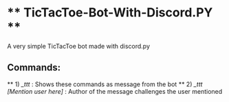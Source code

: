 # ** TicTacToe-Bot-With-Discord.PY **
A very simple TicTacToe bot made with discord.py

## Commands:
** 1) *_ttt* : Shows these commands as message from the bot
** 2) *_ttt [Mention user here]* : Author of the message challenges the user mentioned 
